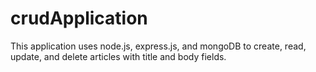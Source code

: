 # crudApplication
This application uses node.js, express.js, and mongoDB to create, read, update, and delete articles with title and body fields.

